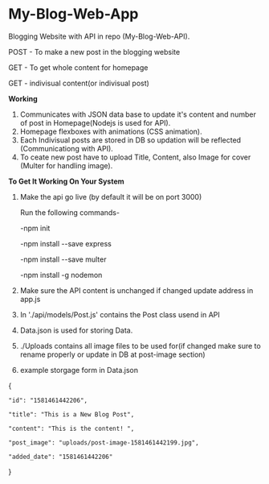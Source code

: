 # My-Blog-Web-App
Blogging Website with API in repo (My-Blog-Web-API). 

POST - To make a new post in the blogging website

GET - To get whole content for homepage

GET - indivisual content(or indivisual post)

**Working**

1. Communicates with JSON data base to update it's content and number of post in Homepage(Nodejs is used for API).
2. Homepage flexboxes with animations (CSS animation).
3. Each Indivisual posts are stored in DB so updation will be reflected (Communicationg with API).
4. To ceate new post have to upload Title, Content, also Image for cover (Multer for handling image).

**To Get It Working On Your System**
1. Make the api go live (by default it will be on port 3000)
   
   Run the following commands-
   
    -npm init
    
    -npm install --save express
    
    -npm install --save multer
    
    -npm install -g nodemon
    
   
3. Make sure the API content is unchanged if changed update address in app.js
4. In './api/models/Post.js' contains the Post class usend in API
5. Data.json is used for storing Data.
6. ./Uploads contains all image files to be used for(if changed make sure to rename properly or update in DB at post-image section)
7. example storgage form in Data.json 

{

    "id": "1581461442206",
    
    "title": "This is a New Blog Post",
    
    "content": "This is the content! ",
    
    "post_image": "uploads/post-image-1581461442199.jpg",
    
    "added_date": "1581461442206"
    
}


